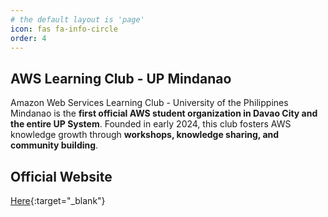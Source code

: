 ```yaml
---
# the default layout is 'page'
icon: fas fa-info-circle
order: 4
---
```


## AWS Learning Club - UP Mindanao  

Amazon Web Services Learning Club - University of the Philippines Mindanao is the **first official AWS student organization in Davao City and the entire UP System**. Founded in early 2024, this club fosters AWS knowledge growth through **workshops, knowledge sharing, and community building**.

## Official Website
[Here](https://www.awsccupmindanao.org/){:target="_blank"}
